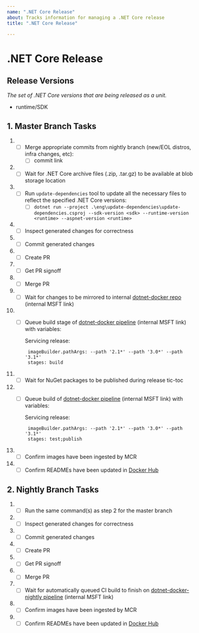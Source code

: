 ```yaml
---
name: ".NET Core Release"
about: Tracks information for managing a .NET Core release
title: ".NET Core Release"

---
```


# .NET Core Release

## Release Versions
_The set of .NET Core versions that are being released as a unit._

* runtime/SDK

## 1. Master Branch Tasks
1. - [ ] Merge appropriate commits from nightly branch (new/EOL distros, infra changes, etc):
      - [ ] commit link
1. - [ ] Wait for .NET Core archive files (.zip, .tar.gz) to be available at blob storage location
1. - [ ] Run `update-dependencies` tool to update all the necessary files to reflect the specified .NET Core versions:
      - [ ] `dotnet run --project .\eng\update-dependencies\update-dependencies.csproj --sdk-version <sdk> --runtime-version <runtime> --aspnet-version <runtime>`
1. - [ ] Inspect generated changes for correctness
1. - [ ] Commit generated changes
1. - [ ] Create PR
1. - [ ] Get PR signoff
1. - [ ] Merge PR
1. - [ ] Wait for changes to be mirrored to internal [dotnet-docker repo](https://dev.azure.com/dnceng/internal/_git/dotnet-dotnet-docker) (internal MSFT link)
1. - [ ] Queue build stage of [dotnet-docker pipeline](https://dev.azure.com/dnceng/internal/_build?definitionId=373) (internal MSFT link) with variables:

      Servicing release:

          imageBuilder.pathArgs: --path '2.1*' --path '3.0*' --path '3.1*'
          stages: build
1. - [ ] Wait for NuGet packages to be published during release tic-toc
1. - [ ] Queue build of [dotnet-docker pipeline](https://dev.azure.com/dnceng/internal/_build?definitionId=373) (internal MSFT link) with variables:

      Servicing release:

          imageBuilder.pathArgs: --path '2.1*' --path '3.0*' --path '3.1*'
          stages: test;publish
1. - [ ] Confirm images have been ingested by MCR
1. - [ ] Confirm READMEs have been updated in [Docker Hub](https://hub.docker.com/_/microsoft-dotnet-core)

## 2. Nightly Branch Tasks
1. - [ ] Run the same command(s) as step 2 for the master branch
1. - [ ] Inspect generated changes for correctness
1. - [ ] Commit generated changes
1. - [ ] Create PR
1. - [ ] Get PR signoff
1. - [ ] Merge PR
1. - [ ] Wait for automatically queued CI build to finish on [dotnet-docker-nightly pipeline](https://dev.azure.com/dnceng/internal/_build?definitionId=359) (internal MSFT link)
1. - [ ] Confirm images have been ingested by MCR
1. - [ ] Confirm READMEs have been updated in [Docker Hub](https://hub.docker.com/_/microsoft-dotnet-core-nightly)
